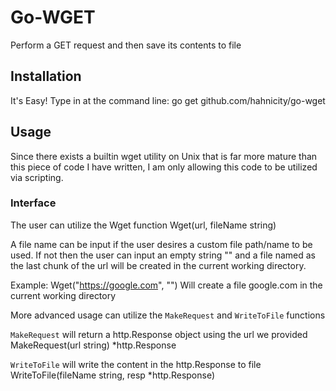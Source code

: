 # Go-WGET
Perform a GET request and then save its contents to file

## Installation
It's Easy! Type in at the command line:
        go get github.com/hahnicity/go-wget

## Usage
Since there exists a builtin wget utility on Unix that is far more mature than this 
piece of code I have written, I am only allowing this code to be utilized via scripting.

### Interface
The user can utilize the Wget function
        Wget(url, fileName string)

A file name can be input if the user desires a custom file path/name to be used. If not
then the user can input an empty string "" and a file named as the last chunk of the url 
will be created in the current working directory. 

Example:
        Wget("https://google.com", "")
Will create a file google.com in the current working directory

More advanced usage can utilize the `MakeRequest` and `WriteToFile` functions

`MakeRequest` will return a http.Response object using the url we provided
        MakeRequest(url string) *http.Response

`WriteToFile` will write the content in the http.Response to file
        WriteToFile(fileName string, resp *http.Response)
